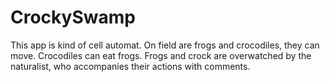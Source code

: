 # CrockySwamp
This app is kind of cell automat. On field are frogs and crocodiles, they can move. Crocodiles can eat frogs. Frogs and crock are overwatched by the naturalist, who accompanies their actions with comments. 

